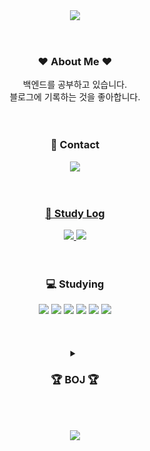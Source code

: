 <header>
  <div align="center">
<img src="https://capsule-render.vercel.app/api?type=waving&color=F1C4D8&height=150&%20render" />
  </div>
</header>

<body>
  <div align="center">
    
<h3><b> ❤️ About Me ❤️ </b></h3>
백엔드를 공부하고 있습니다.
<br>
블로그에 기록하는 것을 좋아합니다.
      
<br>
<br>
<br>

<h3><b> 💌 Contact </b></h3>
<!-- <a href="mailto:k0605ja@gmail.com/"><img src="https://img.shields.io/badge/Gmail-D14836?style=for-the-badge&logo=gmail&logoColor=white&link=mailto:k0605ja@gmail.com"
</a> -->
<a href="mailto:k0605ja2@naver.com/"><img src="https://img.shields.io/badge/Naver mail-03C75A?style=for-the-badge&logo=Naver&logoColor=white&link=mailto:k0605ja2@naver.com"
</a>  
  
<br>
<br>
<br>
  
<h3><b>📜 Study Log  </b></h3>
<a href="https://www.notion.so/4f6254d5aa9f41d9bc2318fdb030478f"><img src="https://img.shields.io/badge/Notion-000000?style=for-the-badge&logo=Notion&logoColor=white"/>
<a href="https://ofglen.tistory.com"><img src="https://img.shields.io/badge/Tistory-000000?style=for-the-badge&logo=Tistory&logoColor=white"/></a>
  
</a>

<br>
<br>
<br>

<h3><b>💻 Studying</b></h3>
  <a>
<img src="https://img.shields.io/badge/JAVA-007396?style=for-the-badge&logo=java&logoColor=white">
<img src="https://img.shields.io/badge/Spring-6DB33F?style=for-the-badge&logo=Spring&logoColor=white">

<img src="https://img.shields.io/badge/Python-3776AB?style=for-the-badge&logo=Python&logoColor=white">
<img src="https://img.shields.io/badge/mysql-4479A1?style=for-the-badge&logo=mysql&logoColor=white">
<img src="https://img.shields.io/badge/linux-FCC624?style=for-the-badge&logo=linux&logoColor=black">
<img src="https://img.shields.io/badge/aws-232F3E?style=for-the-badge&logo=aws&logoColor=white">
    
<br>    
<!-- <img src="https://img.shields.io/badge/html-E34F26?style=for-the-badge&logo=html5&logoColor=white">
<img src="https://img.shields.io/badge/css-1572B6?style=for-the-badge&logo=css3&logoColor=white">
<img src="https://img.shields.io/badge/javascript-F7DF1E?style=for-the-badge&logo=javascript&logoColor=black">
<img src="https://img.shields.io/badge/bootstrap-7952B3?style=for-the-badge&logo=bootstrap&logoColor=white"> -->
    
<br>
<br>
<br>
  </a>

  
<details>
<summary><h3><b> 🏆 BOJ 🏆 </b></h3></summary>
<div markdown="1">
<p align="center">
[![Solved.ac 프로필](http://mazassumnida.wtf/api/v2/generate_badge?boj=k0605ja)](https://solved.ac/k0605ja) 

</div>
</details>  

</body>

    

<footer>
<p align="center">
<br>
  <br>
  <img src="https://capsule-render.vercel.app/api?type=waving&color=F1C4D8&height=150&section=footer&%20render&reversal=true" />
</footer>

    
